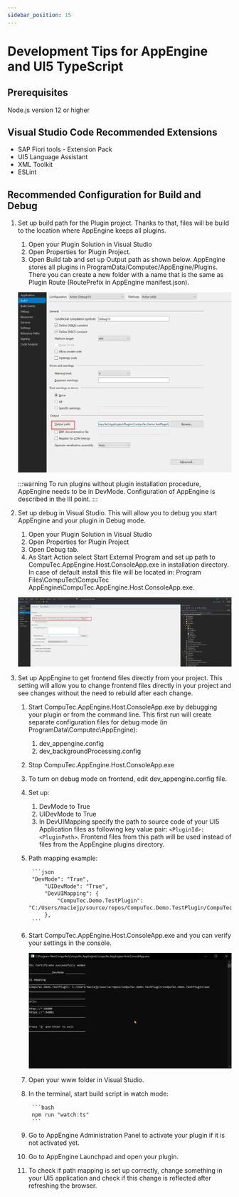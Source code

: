```yaml
---
sidebar_position: 15
---
```


# Development Tips for AppEngine and UI5 TypeScript

## Prerequisites

Node.js version 12 or higher

## Visual Studio Code Recommended Extensions

- SAP Fiori tools - Extension Pack
- UI5 Language Assistant
- XML Toolkit
- ESLint

## Recommended Configuration for Build and Debug

1. Set up build path for the Plugin project. Thanks to that, files will be build to the location where AppEngine keeps all plugins.

    1. Open your Plugin Solution in Visual Studio
    2. Open Properties for Plugin Project.
    3. Open Build tab and set up Output path as shown below. AppEngine stores all plugins in ProgramData/Computec/AppEngine/Plugins. There you can create a new folder with a name that is the same as Plugin Route (RoutePrefix in AppEngine manifest.json).

    ![Build Output](./media/development-tips-for-AppEngine-and-ui5-typescript/build-ouput-path.webp)

    :::warning
        To run plugins without plugin installation procedure, AppEngine needs to be in DevMode. Configuration of AppEngine is described in the III point.
    :::

2. Set up debug in Visual Studio. This will allow you to debug you start AppEngine and your plugin in Debug mode.

    1. Open your Plugin Solution in Visual Studio
    2. Open Properties for Plugin Project
    3. Open Debug tab.
    4. As Start Action select Start External Program and set up path to CompuTec.AppEngine.Host.ConsoleApp.exe in installation directory. In case of default install this file will be located in: Program Files\CompuTec\CompuTec AppEngine\CompuTec.AppEngine.Host.ConsoleApp.exe.

    ![Start External](./media/development-tips-for-AppEngine-and-ui5-typescript/start-external-program.webp)

3. Set up AppEngine to get frontend files directly from your project. This setting will allow you to change frontend files directly in your project and see changes without the need to rebuild after each change.

    1. Start CompuTec.AppEngine.Host.ConsoleApp.exe by debugging your plugin or from the command line. This first run will create separate configuration files for debug mode (in ProgramData\Computec\AppEngine):

        1. dev_appengine.config
        2. dev_backgroundProcessing.config
    2. Stop CompuTec.AppEngine.Host.ConsoleApp.exe
    3. To turn on debug mode on frontend, edit dev_appengine.config file.
    4. Set up:

        1. DevMode to True
        2. UIDevMode to True
        3. In DevUIMapping specify the path to source code of your UI5 Application files as following key value pair: `<PluginId>:<PluginPath>`. Frontend files from this path will be used instead of files from the AppEngine plugins directory.

    5. Path mapping example:

            ```json
            "DevMode": "True",
                "UIDevMode": "True",
                "DevUIMapping": {
                    "CompuTec.Demo.TestPlugin": "C:/Users/maciejp/source/repos/CompuTec.Demo.TestPlugin/CompuTec.Demo.TestPlugin/www"
                },
            ```

    6. Start CompuTec.AppEngine.Host.ConsoleApp.exe and you can verify your settings in the console.

        ![Settings Console](./media/development-tips-for-AppEngine-and-ui5-typescript/settings-console.webp)
    7. Open your www folder in Visual Studio.
    8. In the terminal, start build script in watch mode:

            ```bash
            npm run "watch:ts"
            ```

    9. Go to AppEngine Administration Panel to activate your plugin if it is not activated yet.
    10. Go to AppEngine Launchpad and open your plugin.
    11. To check if path mapping is set up correctly, change something in your UI5 application and check if this change is reflected after refreshing the browser.
